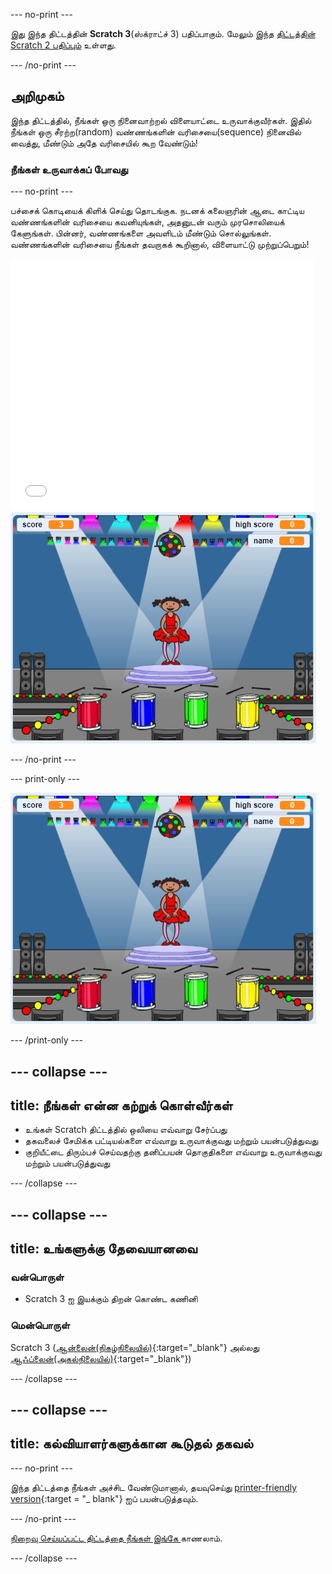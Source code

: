 \--- no-print \---

இது இந்த திட்டத்தின் **Scratch 3**(ஸ்க்ராட்ச் 3) பதிப்பாகும். மேலும் இந்த [திட்டத்தின் Scratch 2 பதிப்பும்](https://projects.raspberrypi.org/en/projects/memory-scratch2) உள்ளது.

\--- /no-print \---

## அறிமுகம்

இந்த திட்டத்தில், நீங்கள் ஒரு நினைவாற்றல் விளையாட்டை உருவாக்குவீர்கள். இதில் நீங்கள் ஒரு சீரற்ற(random) வண்ணங்களின் வரிசையை(sequence) நினைவில் வைத்து, மீண்டும் அதே வரிசையில் கூற வேண்டும்!

### நீங்கள் உருவாக்கப் போவது

\--- no-print \---

பச்சைக் கொடியைக் கிளிக் செய்து தொடங்குக. நடனக் கலைஞரின் ஆடை காட்டிய வண்ணங்களின் வரிசையை கவனியுங்கள், அதனுடன் வரும் முரசொலியைக் கேளுங்கள். பின்னர், வண்ணங்களை அவளிடம் மீண்டும் சொல்லுங்கள். வண்ணங்களின் வரிசையை நீங்கள் தவறாகக் கூறினால், விளையாட்டு முற்றுப்பெறும்!

<div class="scratch-preview">
  <iframe allowtransparency="true" width="485" height="402" src="//scratch.mit.edu/projects/embed/284452634/?autostart=false" frameborder="0" allowfullscreen scrolling="no" mark="crwd-mark"></iframe> <img src="images/screenshot.png" />
</div>

\--- /no-print \---

\--- print-only \---

![நிறைவடைந்த விளையாட்டின் திரைப்பிடிப்பு](images/screenshot.png)

\--- /print-only \---

## \--- collapse \---

## title: நீங்கள் என்ன கற்றுக் கொள்வீர்கள்

+ உங்கள் Scratch திட்டத்தில் ஒலியை எவ்வாறு சேர்ப்பது
+ தகவலைச் சேமிக்க பட்டியல்களை எவ்வாறு உருவாக்குவது மற்றும் பயன்படுத்துவது
+ குறியீட்டை திரும்பச் செய்வதற்கு தனிப்பயன் தொகுதிகளை எவ்வாறு உருவாக்குவது மற்றும் பயன்படுத்துவது

\--- /collapse \---

## \--- collapse \---

## title: உங்களுக்கு தேவையானவை

### வன்பொருள்

+ Scratch 3 ஐ இயக்கும் திறன் கொண்ட கணினி

### மென்பொருள்

Scratch 3 ([ஆன்லைன்(நிகழ்நிலையில்)](https://rpf.io/scratchon){:target="_blank"} அல்லது [ஆஃப்லைன்(அகல்நிலையில்)](https://rpf.io/scratchoff){:target="_blank"})

\--- /collapse \---

## \--- collapse \---

## title: கல்வியாளர்களுக்கான கூடுதல் தகவல்

\--- no-print \---

இந்த திட்டத்தை நீங்கள் அச்சிட வேண்டுமானால், தயவுசெய்து [printer-friendly version](https://projects.raspberrypi.org/en/projects/memory/print){:target = "_ blank"} ஐப் பயன்படுத்தவும்.

\--- /no-print \---

[ நிறைவு செய்யப்பட்ட திட்டத்தை நீங்கள் இங்கே ](http://rpf.io/p/en/memory-get) காணலாம்.

\--- /collapse \---